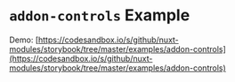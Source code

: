# `addon-controls` Example

Demo: [https://codesandbox.io/s/github/nuxt-modules/storybook/tree/master/examples/addon-controls](https://codesandbox.io/s/github/nuxt-modules/storybook/tree/master/examples/addon-controls)
